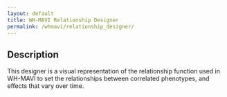 ```yaml
---
layout: default
title: WH-MAVI Relationship Designer
permalink: /whmavi/relationship_designer/
---
```


## Description
This designer is a visual representation of the relationship function used in WH-MAVI to set the relationships between correlated phenotypes, and effects that vary over time.
